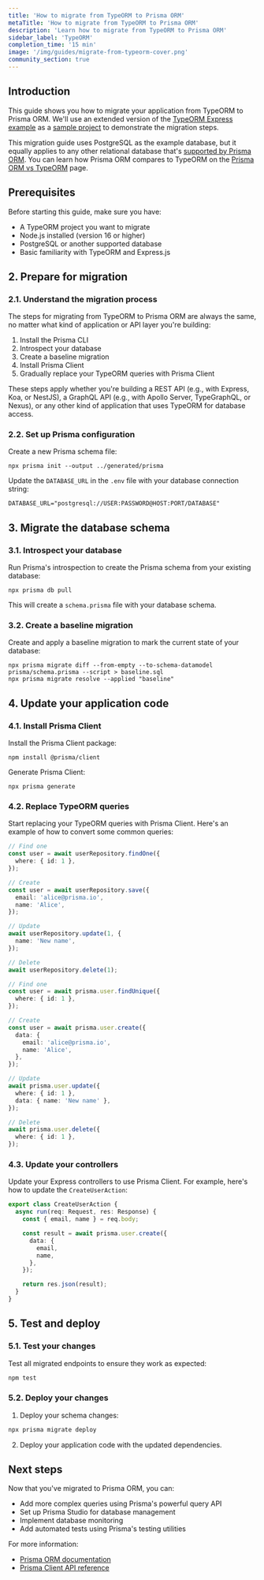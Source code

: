 ```yaml
---
title: 'How to migrate from TypeORM to Prisma ORM'
metaTitle: 'How to migrate from TypeORM to Prisma ORM'
description: 'Learn how to migrate from TypeORM to Prisma ORM'
sidebar_label: 'TypeORM'
completion_time: '15 min'
image: '/img/guides/migrate-from-typeorm-cover.png'
community_section: true
---
```


## Introduction

This guide shows you how to migrate your application from TypeORM to Prisma ORM. We'll use an extended version of the [TypeORM Express example](https://github.com/typeorm/typescript-express-example/) as a [sample project](https://github.com/prisma/migrate-from-typeorm-to-prisma) to demonstrate the migration steps.

This migration guide uses PostgreSQL as the example database, but it equally applies to any other relational database that's [supported by Prisma ORM](/orm/reference/supported-databases). You can learn how Prisma ORM compares to TypeORM on the [Prisma ORM vs TypeORM](/orm/more/comparisons/prisma-and-typeorm) page.

## Prerequisites

Before starting this guide, make sure you have:

- A TypeORM project you want to migrate
- Node.js installed (version 16 or higher)
- PostgreSQL or another supported database
- Basic familiarity with TypeORM and Express.js

## 2. Prepare for migration

### 2.1. Understand the migration process

The steps for migrating from TypeORM to Prisma ORM are always the same, no matter what kind of application or API layer you're building:

1. Install the Prisma CLI
2. Introspect your database
3. Create a baseline migration
4. Install Prisma Client
5. Gradually replace your TypeORM queries with Prisma Client

These steps apply whether you're building a REST API (e.g., with Express, Koa, or NestJS), a GraphQL API (e.g., with Apollo Server, TypeGraphQL, or Nexus), or any other kind of application that uses TypeORM for database access.

### 2.2. Set up Prisma configuration

Create a new Prisma schema file:

```terminal
npx prisma init --output ../generated/prisma
```

Update the `DATABASE_URL` in the `.env` file with your database connection string:

```env
DATABASE_URL="postgresql://USER:PASSWORD@HOST:PORT/DATABASE"
```

## 3. Migrate the database schema

### 3.1. Introspect your database

Run Prisma's introspection to create the Prisma schema from your existing database:

```terminal
npx prisma db pull
```

This will create a `schema.prisma` file with your database schema.

### 3.2. Create a baseline migration

Create and apply a baseline migration to mark the current state of your database:

```terminal
npx prisma migrate diff --from-empty --to-schema-datamodel prisma/schema.prisma --script > baseline.sql
npx prisma migrate resolve --applied "baseline"
```

## 4. Update your application code

### 4.1. Install Prisma Client

Install the Prisma Client package:

```terminal
npm install @prisma/client
```

Generate Prisma Client:

```terminal
npx prisma generate
```

### 4.2. Replace TypeORM queries

Start replacing your TypeORM queries with Prisma Client. Here's an example of how to convert some common queries:

<!-- TabbedContent -->

<!-- TabItem -->

```typescript
// Find one
const user = await userRepository.findOne({
  where: { id: 1 },
});

// Create
const user = await userRepository.save({
  email: 'alice@prisma.io',
  name: 'Alice',
});

// Update
await userRepository.update(1, {
  name: 'New name',
});

// Delete
await userRepository.delete(1);
```

<!-- TabItem -->

```typescript
// Find one
const user = await prisma.user.findUnique({
  where: { id: 1 },
});

// Create
const user = await prisma.user.create({
  data: {
    email: 'alice@prisma.io',
    name: 'Alice',
  },
});

// Update
await prisma.user.update({
  where: { id: 1 },
  data: { name: 'New name' },
});

// Delete
await prisma.user.delete({
  where: { id: 1 },
});
```

### 4.3. Update your controllers

Update your Express controllers to use Prisma Client. For example, here's how to update the `CreateUserAction`:

```typescript
export class CreateUserAction {
  async run(req: Request, res: Response) {
    const { email, name } = req.body;

    const result = await prisma.user.create({
      data: {
        email,
        name,
      },
    });

    return res.json(result);
  }
}
```

## 5. Test and deploy

### 5.1. Test your changes

Test all migrated endpoints to ensure they work as expected:

```bash
npm test
```

### 5.2. Deploy your changes

1. Deploy your schema changes:

```bash
npx prisma migrate deploy
```

2. Deploy your application code with the updated dependencies.

## Next steps

Now that you've migrated to Prisma ORM, you can:

- Add more complex queries using Prisma's powerful query API
- Set up Prisma Studio for database management
- Implement database monitoring
- Add automated tests using Prisma's testing utilities

For more information:

- [Prisma ORM documentation](/orm)
- [Prisma Client API reference](/orm/prisma-client)
